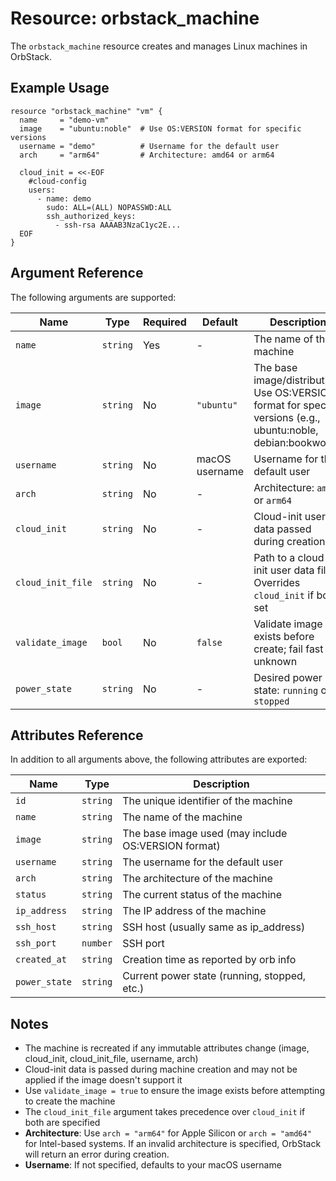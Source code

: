 # Resource: orbstack_machine

The `orbstack_machine` resource creates and manages Linux machines in OrbStack.

## Example Usage

```hcl
resource "orbstack_machine" "vm" {
  name     = "demo-vm"
  image    = "ubuntu:noble"  # Use OS:VERSION format for specific versions
  username = "demo"          # Username for the default user
  arch     = "arm64"         # Architecture: amd64 or arm64
  
  cloud_init = <<-EOF
    #cloud-config
    users:
      - name: demo
        sudo: ALL=(ALL) NOPASSWD:ALL
        ssh_authorized_keys:
          - ssh-rsa AAAAB3NzaC1yc2E...
  EOF
}
```

## Argument Reference

The following arguments are supported:

| Name | Type | Required | Default | Description |
|------|------|----------|---------|-------------|
| `name` | `string` | Yes | - | The name of the machine |
| `image` | `string` | No | `"ubuntu"` | The base image/distribution. Use OS:VERSION format for specific versions (e.g., ubuntu:noble, debian:bookworm) |
| `username` | `string` | No | macOS username | Username for the default user |
| `arch` | `string` | No | - | Architecture: `amd64` or `arm64` |
| `cloud_init` | `string` | No | - | Cloud-init user data passed during creation |
| `cloud_init_file` | `string` | No | - | Path to a cloud-init user data file. Overrides `cloud_init` if both set |
| `validate_image` | `bool` | No | `false` | Validate image exists before create; fail fast if unknown |
| `power_state` | `string` | No | - | Desired power state: `running` or `stopped` |

## Attributes Reference

In addition to all arguments above, the following attributes are exported:

| Name | Type | Description |
|------|------|-------------|
| `id` | `string` | The unique identifier of the machine |
| `name` | `string` | The name of the machine |
| `image` | `string` | The base image used (may include OS:VERSION format) |
| `username` | `string` | The username for the default user |
| `arch` | `string` | The architecture of the machine |
| `status` | `string` | The current status of the machine |
| `ip_address` | `string` | The IP address of the machine |
| `ssh_host` | `string` | SSH host (usually same as ip_address) |
| `ssh_port` | `number` | SSH port |
| `created_at` | `string` | Creation time as reported by orb info |
| `power_state` | `string` | Current power state (running, stopped, etc.) |

## Notes

- The machine is recreated if any immutable attributes change (image, cloud_init, cloud_init_file, username, arch)
- Cloud-init data is passed during machine creation and may not be applied if the image doesn't support it
- Use `validate_image = true` to ensure the image exists before attempting to create the machine
- The `cloud_init_file` argument takes precedence over `cloud_init` if both are specified
- **Architecture**: Use `arch = "arm64"` for Apple Silicon or `arch = "amd64"` for Intel-based systems. If an invalid architecture is specified, OrbStack will return an error during creation.
- **Username**: If not specified, defaults to your macOS username
